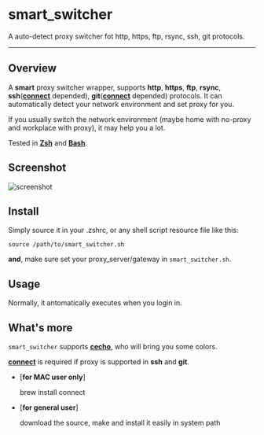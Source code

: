 # smart_switcher #

A auto-detect proxy switcher fot http, https, ftp, rsync, ssh, git protocols.

----------

## Overview ##

A **smart** proxy switcher wrapper, supports **http**, **https**, **ftp**, **rsync**, **ssh**([**connect**](https://bitbucket.org/gotoh/connect/src/) depended), **git**([**connect**](https://bitbucket.org/gotoh/connect/src/) depended) protocols. It can automatically detect your network environment and set proxy for you.

If you usually switch the network environment (maybe home with no-proxy and workplace with proxy), it may help you a lot.

Tested in [**Zsh**](http://www.zsh.org/) and [**Bash**](http://www.gnu.org/software/bash/).

## Screenshot ##

![screenshot](https://raw.github.com/springlie/smart_switcher/master/screenshot.png)

## Install ##

Simply source it in your .zshrc, or any shell script resource file like this:

`source /path/to/smart_switcher.sh`

**and**, make sure set your proxy_server/gateway in `smart_switcher.sh`.

## Usage ##

Normally, it antomatically executes when you login in.

## What's more ##

`smart_switcher` supports [**cecho**](https://github.com/springlie/cecho), who will bring you some colors.

[**connect**](https://bitbucket.org/gotoh/connect/src/) is required if proxy is supported in **ssh** and **git**. 

- [**for MAC user only**]

	brew install connect

- [**for general user**]

	download the source, make and install it easily in system path
